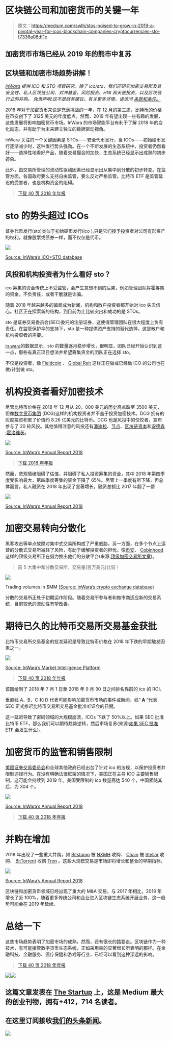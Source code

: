 # 区块链公司和加密货币的关键一年

> 原文：<https://medium.com/swlh/stos-poised-to-grow-in-2019-a-pivotal-year-for-icos-blockchain-companies-cryptocurrencies-sto-f7336a08df1e>

## 加密货币市场已经从 2019 年的熊市中复苏

## 区块链和加密市场趋势讲解！

[*InWara*](http://www.inwara.com/?utm_source=pivothacker&utm_medium=pivothacker&utm_campaign=pivothacker) *提供 ICO 和 STO 项目研究。除了 ico/sto，我们还研究加密交易所及其安全性、私人区块链公司、对冲基金、风险投资、HNI 和天使投资，以及区块链行业的并购。
免责声明:这不是财务建议。有关更多详情，请访问* [*条款和条件。*](https://www.inwara.com/disclaimer)

2018 年对于加密货币来说是充满挑战的一年，在 12 月的第三周，比特币的价格在币安创下了 3125 美元的年度低点。然而，2019 年有望出现一些有趣的发展，这些发展将影响加密货币市场。InWara 的市场智能平台有利于了解 2018 年的变化动态，并有助于为未来建立独立的数据驱动视角。

InWara 关注的一个关键因素是 STOs——安全代币发行，当 ICOs——初始硬币发行逐渐减少时，这种发行势头强劲。在一个不断发展的生态系统中，投资者仍然看好——选择性地看好产品，随着交易撮合的加快，生态系统已经显示出成熟的初步迹象。

此外，由交易所管理的流动性驱动因素已经显示出从集中到分散的初步转变。在监管方面，各国政府要么支持自由监管，要么反对严格监管。比特币 ETF 是监管延迟的受害者，也是机构资金的阻碍。

> [下载 40 页 2018 年年报](https://www.inwara.com/report/annual-report-2018?utm_source=pivotstartup&utm_medium=pivotstartup&utm_campaign=pivotstartup)

# sto 的势头超过 ICOs

证券代币发行(sto)类似于初始硬币发行(ico ),只是它们授予投资者对公司有形资产的权利，就像股票或债券一样，而不仅仅是代币。

![](img/0b76ff2150a4e88b500827445e3397c4.png)

[Source: InWara’s ICO+STO database](https://www.inwara.com/report/annual-report-2018?utm_source=pivotstartup&utm_medium=pivotstartup&utm_campaign=pivotstartup)

## 风投和机构投资者为什么看好 sto？

ico 筹集的资金传统上不受监管，会产生意想不到的后果，例如管理团队挥霍筹集的资金，不负责任，或者干脆就是诈骗。

随着 2018 年越来越多的骗局成为新闻，机构和散户投资者都开始对 ico 失去信心。社区正在探索新的结构，到目前为止比较突出和成功的是 STOs。

sto 是证券交易委员会(SEC)委托的注册证券，这使得管理团队在很大程度上负有责任。在监管保护伞的支持下，sto 是一种提供资产支持的替代选择，这是散户和机构投资者的需要。

[in wara](https://www.inwara.com/report/annual-report-2018?utm_source=pivotstartup&utm_medium=pivotstartup&utm_campaign=pivotstartup)的数据显示，sto 的数量逐月稳步增长，很明显，团队已经开始认识到这一点，那些有真正项目想法并希望筹集资金的团队正在选择 sto。

不仅是投资者，像 [Fieldcoin](https://www.fieldcoin.io/) 、 [Global Reit](https://globalreit.io/) 这样正在做或已经做 ICO 的公司也在做/计划做 sto。

# 机构投资者看好加密技术

尽管比特币价格在 2018 年 12 月从 20，000 美元的历史高点跌至 3500 美元，但像[数字货币集团](https://dcg.co/) (DCG)这样的机构投资者并不羞于投资加密技术。DCG 拥有的灰度投资积累了价值约 8.26 亿美元的比特币。DCG 也是风投中的佼佼者，宣布参与了 20 轮风投。其他值得注意的风投还有[潘迪拉](https://www.panteracapital.com/)、[节点](http://www.nodecap.com/?language=2)、[区块链资本](https://blockchain.capital/)和[安德森·霍洛维茨](https://a16z.com/)。

![](img/fcfe382e0004524b37467d852edcbe0e.png)

[Source: InWara’s Annual Report 2018](https://www.inwara.com/report/annual-report-2018?utm_source=pivotstartup&utm_medium=pivotstartup&utm_campaign=pivotstartup)

> [下载 2018 年年报](https://www.inwara.com/report/annual-report-2018?utm_source=pivotstartup&utm_medium=pivotstartup&utm_campaign=pivotstartup)

然而，悲观情绪阻碍了估值，并阻碍了私人投资筹集的资金，其中 2018 年第四季度受影响最大，第四季度筹集的资金下降了 65%。尽管上一季度有所下降，但总体而言，私人融资在 2018 年出现了显著增长，融资总额比 2017 年翻了一番

![](img/80ef0c17902c8d064ed0d44438172aa9.png)

[Source: InWara’s Annual Report 2018](https://www.inwara.com/report/annual-report-2018?utm_source=pivotstartup&utm_medium=pivotstartup&utm_campaign=pivotstartup)

# 加密交易转向分散化

黑客攻击等单点故障对集中式交易所构成了严重威胁。另一方面，在多个节点上运营的分散式交易所减轻了风险，有助于缓解投资者的担忧。像[币安](https://www.binance.com/)、 [Cobinhood](https://cobinhood.com/) 这样的顶级交易所正在努力推出他们的分散平台(来源:[顶级加密交易所文章](https://hackernoon.com/whats-the-role-of-cryptocurrency-exchanges-b37cc31f0b2c))。

> 前 5 大集中和分散交易所，交易量(百万美元)比较！

![](img/0ab3d0758fe168e4d07fa09248a6b9ed.png)

Trading volumes in $MM [(Source: InWara’s crypto exchange database)](https://www.inwara.com/report/annual-report-2018?utm_source=pivotstartup&utm_medium=pivotstartup&utm_campaign=pivotstartup)

分散的交易所正处于初期运作阶段。随着交易所参与者和做市商适应新的交易系统，目前较低的流动性有望改善。

# 期待已久的比特币交易所交易基金获批

比特币交易所交易基金的批准延迟是导致比特币价格在 2018 年下跌的早期触发因素之一。

![](img/fe927b5ff7b12679fa37b7155c19f798.png)

[Source: InWara’s Market Intelligence Platform](https://www.inwara.com/report/annual-report-2018?utm_source=pivotstartup&utm_medium=pivotstartup&utm_campaign=pivotstartup)

> [下载 40 页 2018 年年报](https://www.inwara.com/report/annual-report-2018?utm_source=pivotstartup&utm_medium=pivotstartup&utm_campaign=pivotstartup)

该图绘制了 2018 年 7 月 1 日至 2018 年 9 月 30 日之间排名靠前的 ico 的 ROI。

垂直线 A、B、C 和 D 代表可能影响加密货币市场的事件或新闻。线“ **A** ”代表 SEC 正式推迟比特币交易所交易基金批准听证会的日期。

这一延迟导致了密码领域的大规模崩溃，ICOs 下跌了 50%以上。如果 SEC 批准比特币 ETF，那么我们可以期待趋势逆转，然后市场复苏(来源:[如果 SEC 批准 ETF 会发生什么](https://hackernoon.com/what-happens-if-the-sec-approves-the-etf-for-bitcoin-65532630b35c))。

# 加密货币的监管和销售限制

[美国证券交易委员会](https://www.sec.gov/)和全球其他政府已经出台了针对 ico 的法规，以保护投资者并限制违规行为。在没有明确法律框架的情况下，美国正在主导 ICO 主要销售限制，这可能会持续到 2019 年。美国受限制的 ico 数量高达 540 个，中国紧随其后，为 304 个。

![](img/dd63b5d2d78d5535f7f42d63d55367f0.png)

[Source: InWara’s Annual Report 2018](https://www.inwara.com/report/annual-report-2018?utm_source=pivotstartup&utm_medium=pivotstartup&utm_campaign=pivotstartup)

> [下载 40 页 2018 年年报](https://www.inwara.com/report/annual-report-2018?utm_source=pivotstartup&utm_medium=pivotstartup&utm_campaign=pivotstartup)

# 并购在增加

2018 年出现了一些重大并购，如 [Bitstamp](https://www.bitstamp.net/) 被 [NXMH](http://www.nxmh.com/) 收购、 [Chain](https://chain.com/) 被 [Stellar](https://www.stellar.org/) 收购、 [BitTorrent](https://www.bittorrent.com/) 收购 [Tron](https://tron.network/) 。这些大规模交易是市场即将增长和整合的早期指标。

![](img/42286ff0a87e5c367436ebb6ef2d18de.png)

[Source: InWara’s Annual Report 2018](https://www.inwara.com/report/annual-report-2018?utm_source=pivotstartup&utm_medium=pivotstartup&utm_campaign=pivotstartup)

区块链和加密货币领域已经出现了重大的 M&A 交易。与 2017 年相比，2018 年增长了近 100%，随着更多传统公司和企业进入区块链生态系统开展业务，这一趋势可能会在 2019 年延续。

# 总结一下

这些市场趋势表明了加密市场的成熟，然而，还有很长的路要走。区块链作为一种技术，有可能接管数字货币生态系统，正如采用率的显著增长所表明的那样。在金融科技、金融服务、医疗保健和游戏等行业，已经可以看到这种深远的影响。

> [下载 40 页 2018 年年报](https://www.inwara.com/report/annual-report-2018?utm_source=pivotstartup&utm_medium=pivotstartup&utm_campaign=pivotstartup)

[![](img/7329b61bb8f5974e1918ea30a250f4b5.png)](https://www.inwara.com/report/annual-report-2018?utm_source=pivotstartup&utm_medium=pivotstartup&utm_campaign=pivotstartup)[![](img/308a8d84fb9b2fab43d66c117fcc4bb4.png)](https://medium.com/swlh)

## 这篇文章发表在 [The Startup](https://medium.com/swlh) 上，这是 Medium 最大的创业刊物，拥有+412，714 名读者。

## 在这里订阅接收[我们的头条新闻](http://growthsupply.com/the-startup-newsletter/)。

[![](img/b0164736ea17a63403e660de5dedf91a.png)](https://medium.com/swlh)
